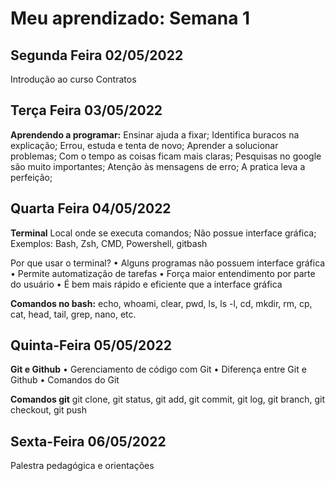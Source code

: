 # Meu aprendizado: Semana 1

## Segunda Feira 02/05/2022
Introdução ao curso
Contratos

## Terça Feira 03/05/2022

**Aprendendo a programar:**
Ensinar ajuda a fixar; Identifica buracos na explicação; Errou, estuda e tenta de novo; Aprender a solucionar problemas; Com o tempo as coisas ficam mais claras; Pesquisas no google são muito importantes; Atenção às mensagens de erro; A pratica leva a perfeição;

## Quarta Feira 04/05/2022

**Terminal**
Local onde se executa comandos; Não possue interface gráfica; 
Exemplos: Bash, Zsh, CMD, Powershell, gitbash

Por que usar o terminal?
•	Alguns programas não possuem interface gráfica
•	Permite automatização de tarefas
•	Força maior entendimento por parte do usuário
•	É bem mais rápido e eficiente que a interface gráfica

**Comandos no bash:**
echo, whoami, clear, pwd, ls, ls -l, cd, mkdir, rm, cp, cat, head, tail, grep, nano, etc.

## Quinta-Feira 05/05/2022

**Git e Github**
•	Gerenciamento de código com Git
•	Diferença entre Git e Github
•	Comandos do Git

**Comandos git**
git clone, git status, git add, git commit, git log, git branch, git checkout, git push

## Sexta-Feira 06/05/2022
Palestra pedagógica e orientações